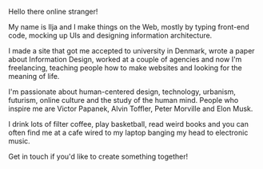 Hello there online stranger!

My name is Ilja and I make things on the Web, mostly by typing front-end code, mocking up UIs and designing information architecture.

I made a site that got me accepted to university in Denmark, wrote a paper about Information Design, worked at a couple of agencies and now I'm freelancing, teaching people how to make websites and looking for the meaning of life.

I'm passionate about human-centered design, technology, urbanism, futurism, online culture and the study of the human mind. People who inspire me are Victor Papanek, Alvin Toffler, Peter Morville and Elon Musk.

I drink lots of filter coffee, play basketball, read weird books and you can often find me at a cafe wired to my laptop banging my head to electronic music.

Get in touch if you'd like to create something together!
